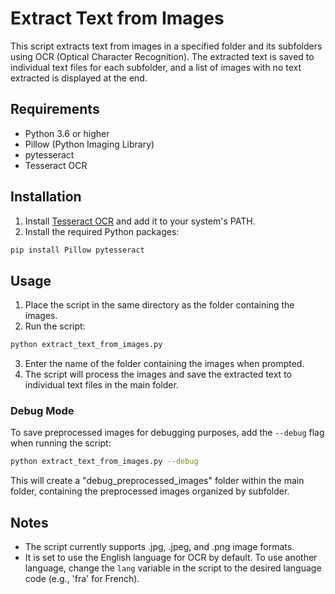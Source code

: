 # Extract Text from Images

This script extracts text from images in a specified folder and its subfolders using OCR (Optical Character Recognition). The extracted text is saved to individual text files for each subfolder, and a list of images with no text extracted is displayed at the end.

## Requirements

- Python 3.6 or higher
- Pillow (Python Imaging Library)
- pytesseract
- Tesseract OCR

## Installation

1. Install [Tesseract OCR](https://github.com/tesseract-ocr/tesseract) and add it to your system's PATH.
2. Install the required Python packages:

```bash
pip install Pillow pytesseract
```

## Usage

1. Place the script in the same directory as the folder containing the images.
2. Run the script:

```bash
python extract_text_from_images.py
```

3. Enter the name of the folder containing the images when prompted.
4. The script will process the images and save the extracted text to individual text files in the main folder.

### Debug Mode

To save preprocessed images for debugging purposes, add the `--debug` flag when running the script:

```bash
python extract_text_from_images.py --debug
```

This will create a "debug_preprocessed_images" folder within the main folder, containing the preprocessed images organized by subfolder.

## Notes

- The script currently supports .jpg, .jpeg, and .png image formats.
- It is set to use the English language for OCR by default. To use another language, change the `lang` variable in the script to the desired language code (e.g., 'fra' for French).
